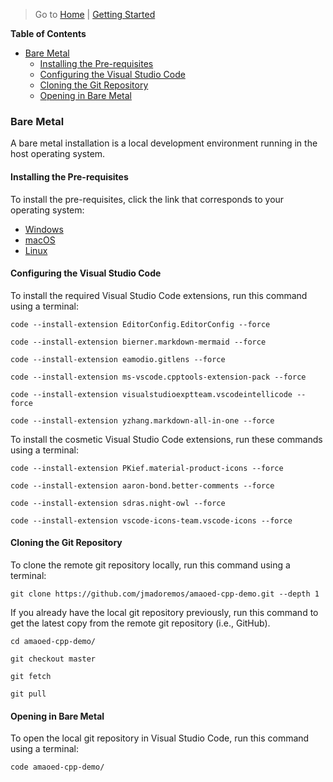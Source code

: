 > Go to [Home](../../../README.md) | [Getting Started](../README.md)

**Table of Contents**

- [Bare Metal](#bare-metal)
  - [Installing the Pre-requisites](#installing-the-pre-requisites)
  - [Configuring the Visual Studio Code](#configuring-the-visual-studio-code)
  - [Cloning the Git Repository](#cloning-the-git-repository)
  - [Opening in Bare Metal](#opening-in-bare-metal)

### Bare Metal

A bare metal installation is a local development environment running in the host operating system.

#### Installing the Pre-requisites

To install the pre-requisites, click the link that corresponds to your operating system:

  - [Windows](windows.md)
  - [macOS](osx.md)
  - [Linux](linux.md)

#### Configuring the Visual Studio Code

To install the required Visual Studio Code extensions, run this command using a terminal:

```
code --install-extension EditorConfig.EditorConfig --force
```

```
code --install-extension bierner.markdown-mermaid --force
```

```
code --install-extension eamodio.gitlens --force
```

```
code --install-extension ms-vscode.cpptools-extension-pack --force
```

```
code --install-extension visualstudioexptteam.vscodeintellicode --force
```

```
code --install-extension yzhang.markdown-all-in-one --force
```

To install the cosmetic Visual Studio Code extensions, run these commands using a terminal:

```
code --install-extension PKief.material-product-icons --force
```

```
code --install-extension aaron-bond.better-comments --force
```

```
code --install-extension sdras.night-owl --force
```

```
code --install-extension vscode-icons-team.vscode-icons --force
```

#### Cloning the Git Repository

To clone the remote git repository locally, run this command using a terminal:

```
git clone https://github.com/jmadoremos/amaoed-cpp-demo.git --depth 1
```

If you already have the local git repository previously, run this command to get the latest copy from the remote git repository (i.e., GitHub).

```
cd amaoed-cpp-demo/
```

```
git checkout master
```

```
git fetch
```

```
git pull
```

#### Opening in Bare Metal

To open the local git repository in Visual Studio Code, run this command using a terminal:

```
code amaoed-cpp-demo/
```
